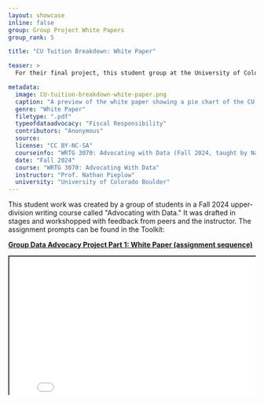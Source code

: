 ```yaml
---
layout: showcase
inline: false
group: Group Project White Papers
group_rank: 5

title: "CU Tuition Breakdown: White Paper"

teaser: >
  For their final project, this student group at the University of Colorado investigated where their tuition dollars go. As a group, they composed this White Paper to synthesize their research on the topic and the rhetorical situation prior to undertaking advocacy efforts.

metadata:
  image: CU-tuition-breakdown-white-paper.png
  caption: "A preview of the white paper showing a pie chart of the CU Boulder Current Funds Budget for fiscal year 2024."
  genre: "White Paper"
  filetype: ".pdf"
  typeofdataadvocacy: "Fiscal Responsibility"
  contributors: "Anonymous"
  source:
  license: "CC BY-NC-SA"
  courseinfo: "WRTG 3070: Advocating with Data (Fall 2024, taught by Nathan Pieplow at the University of Colorado Boulder)"
  date: "Fall 2024"
  course: "WRTG 3070: Advocating With Data"
  instructor: "Prof. Nathan Pieplow"
  university: "University of Colorado Boulder"
---
```


This student work was created by a group of students in a Fall 2024 upper-division writing course called "Advocating with Data." It was drafted in stages and workshopped with feedback from peers and the instructor. The assignment prompts can be found in the Toolkit:

**[Group Data Advocacy Project Part 1: White Paper (assignment sequence)]({{site.baseurl}}/cards/group-data-advocacy-project-1-white-paper)**

<div style="position: relative; padding-bottom: 56.25%; height: 0; overflow: hidden;"><iframe src="../assets/pdf/CU-tuition-breakdown-white-paper.pdf" width="100%" title="CU Tuition Breakdown White Paper" style="border:2px #323639 solid; position: absolute; top: 0; left: 0; right: 0; bottom: 0; height: 200%; max-width: 100%;"></iframe></div>

